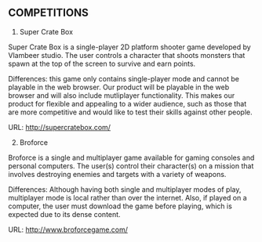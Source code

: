 COMPETITIONS
------------

1. Super Crate Box

Super Crate Box is a single-player 2D platform shooter game developed by Vlambeer studio. The user controls a character that shoots monsters that spawn at the top of the screen to survive and earn points.

Differences: this game only contains single-player mode and cannot be playable in the web browser. Our product will be playable in the web browser and will also include mutliplayer functionality. This makes our product for flexible and appealing to a wider audience, such as those that are more competitive and would like to test their skills against other people.

URL: http://supercratebox.com/

2. Broforce

Broforce is a single and multiplayer game available for gaming consoles and personal computers. The user(s) control their character(s) on a mission that involves destroying enemies and targets with a variety of weapons.

Differences: Although having both single and multiplayer modes of play, multiplayer mode is local rather than over the internet. Also, if played on a computer, the user must download the game before playing, which is expected due to its dense content.

URL: http://www.broforcegame.com/

